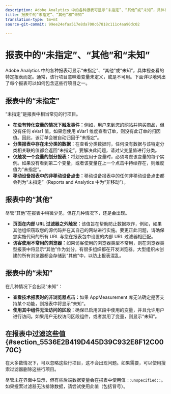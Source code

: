 ```yaml
---
description: Adobe Analytics 中的各种报表可显示“未指定”、“其他”或“未知”，具体视查看的特定报表而定。通常，该行项目意味着变量未定义，或是不可用。
title: 报表中的“未指定”、“其他”和“未知”
translation-type: tm+mt
source-git-commit: 99ee24efaa517e8da700c67818c111c4aa90dc02

---
```



# 报表中的“未指定”、“其他”和“未知”

Adobe Analytics 中的各种报表可显示“未指定”、“其他”或“未知”，具体视查看的特定报表而定。通常，该行项目意味着变量未定义，或是不可用。下面详尽地列出了每个报表可以如何包含这些行项目之一。

## 报表中的“未指定”

“未指定”是报表中相当常见的行项目。

* **在没有转化变量的情况下触发事件：**&#x200B;例如，用户来到您的网站并购买商品，但没有任何 eVar1 值。如果您使用 eVar1 维度查看订单，则没有此订单的归因值。因此，该订单会被自动归因于“未指定”。
* **分类报表中存在未分类的数据：**&#x200B;在查看分类数据时，任何没有数据与该特定分类相关联的值都会返回“未指定”。要解决此问题，请对父变量值进行分类。
* **仅触发一个变量的划分报表：**&#x200B;将划分应用于变量时，必须考虑该变量的每个实例。如果没有看到第二个变量，或者该变量在上一个点击中持续存在，则维度值为“未指定”。
* **移动设备报表中的非移动设备点击：**&#x200B;移动设备报表中的任何非移动设备点击都会列为“未指定”（Reports and Analytics 中为“非移动”）。

## 报表中的“其他”

尽管“其他”在报表中稍微少见，但在几种情况下，还是会出现。

* **页面在内部 URL 过滤器之外触发：**&#x200B;该值旨在帮助防止数据欺诈，例如，如果其他组织窃取您的源代码并在其自己的网站进行实施。要更正此问题，请确保您实施代码的所有 URL 与您在报表包中设置的内部 URL 过滤器相匹配。
* **访客使用不常用的浏览器：**&#x200B;如果访客使用的浏览器类型不常用，则在浏览器类型报表中将显示“其他”作为划分。有很多组织都在开发浏览器。大型组织未创建的所有浏览器都会存储到“其他”中，以防止报表混乱。

## 报表中的“未知”

在几种情况下会出现“未知”：

* **查看技术报表时的非浏览器点击：**&#x200B;如果 AppMeasurement 库无法确定是否支持某个功能，则报表中将显示“未知”。
* **使用其中组件无法访问的区段：**&#x200B;确保已启用区段中使用的变量，并且允许用户进行访问。如果用户无权访问区段组件，或者禁用了变量，则显示“未知”。

## 在报表中过滤这些值 {#section_5536E2B419D445D39C932E8F12C0070C}

在大多数情况下，可以忽略这些行项目，这不会出现问题。如果需要，可以使用搜索过滤器删除这些行项目。

尽管未在界面中显示，但有些后端数据变量会在报表中使用值 `::unspecified::`。如果搜索过滤器无法排除数据，请尝试使用此值（包括冒号）。
